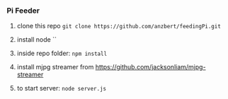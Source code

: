 ### Pi Feeder

1. clone this repo
`git clone https://github.com/anzbert/feedingPi.git`

2. install node
``

3. inside repo folder:
`npm install`

4. install mjpg streamer from https://github.com/jacksonliam/mjpg-streamer

5. to start server:
`node server.js`